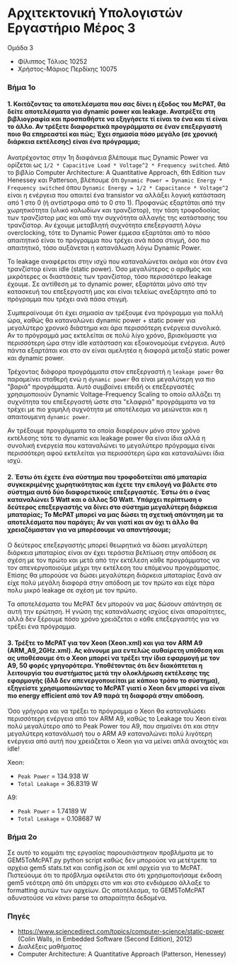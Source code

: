 # Αρχιτεκτονική Υπολογιστών Εργαστήριο Μέρος 3

Ομάδα 3

* Φίλιππος Τόλιας 10252
* Χρήστος-Μάριος Περδίκης 10075

### Βήμα 1ο 

#### 1. Κοιτάζοντας τα αποτελέσματα που σας δίνει η έξοδος του McPAT, θα δείτε αποτελέσματα για dynamic power και leakage. Ανατρέξτε στη βιβλιογραφία και προσπαθήστε να εξηγήσετε τί είναι το ένα και τί είναι το άλλο. Αν τρέξετε διαφορετικά προγράμματα σε έναν επεξεργαστή ποιο θα επηρεαστεί και πώς; Έχει σημασία πόσο μεγάλο (σε χρονική διάρκεια εκτέλεσης) είναι ένα πρόγραμμα;

Ανατρέχοντας στην 1η διαφάνεια βλέπουμε πως Dynamic Power να ορίζεται ως `1/2 * Capacitive Load * Voltage^2 * Frequency switched`. Από το βιβλίο Computer Architecture: A Quantitative
Approach, 6th Edition των Henessey και Patterson, βλέπουμε ότι `Dynamic Power = Dynamic Energy * Frequency switched` όπου `Dynamic Energy = 1/2 * Capacitance * Voltage^2` είναι η ενέργεια 
που απαιτεί ένα transistor να αλλάξει λογική κατάσταση από 1 στο 0 (ή αντίστροφα από το 0 στο 1). Προφανώς εξαρτάται από την χωρητικότητα (υλικό καλωδίων και τρανζίστορ), την τάση τροφοδοσίας
των τρανζίστορ μας και από την συχνότητα αλλαγής της κατάστασης του τρανζίστορ. Αν έχουμε μεταβλητή συχνότητα επεξεργαστή λόγω overclocking, τότε το Dynamic Power έμμεσα εξαρτάται από το
πόσο απαιτητικό είναι το πρόγραμμα που τρέχει ανά πάσα στιγμή, όσο πιο απαιτητικό, τόσο αυξάνεται η κατανάλωση λόγω Dynamic Power. 

Το leakage αναφέρεται στην ισχύ που καταναλώνεται ακόμα και όταν ένα τρανζίστορ είναι idle (static power). Όσο μεγαλύτερος ο αριθμός και μικρότερες οι διαστάσεις των τρανζίστορ, τόσο περισσότερο leakage
έχουμε. Σε αντίθεση με το dynamic power, εξαρτάται μόνο από την κατασκευή του επεξεργαστή μας και είναι τελείως ανεξάρτητο από το πρόγραμμα που τρέχει ανά πάσα στιγμή.

Συμπεραίνουμε ότι έχει σημασία αν τρέξουμε ένα πρόγραμμα για πολλή ώρα, καθώς θα καταναλώνει dynamic power + static power για μεγαλύτερο χρονικό διάστημα και άρα περισσότερη ενέργεια συνολικά.
Αν το πρόγραμμά μας εκτελείται σε πολύ λίγο χρόνο, βρισκόμαστε για περισσότερη ώρα στην idle κατάσταση και εξοικονομούμε ενέργεια. Αυτό πάντα εξαρτάται και στο αν είναι αμελητέα η διαφορά
μεταξύ static power και dynamic power.

Τρέχοντας διάφορα προγράμματα στον επεξεργαστή η `leakage power` θα παραμείνει σταθερή ενώ η `dynamic power` θα είναι μεγαλύτερη για πιο "βαριά" προγράμματα. Αυτό συμβαίνει επειδή οι επεξεργαστές χρησιμοποιούν Dynamic Voltage-Frequency Scaling το οποίο αλλάζει τη συχνότητα του επεξεργαστή ώστε στα "ελαφριά" προγράμματα να τα τρέχει με πιο χαμηλή συχνότητα με αποτέλεσμα να μειώνεται και η απαιτουμενη `dynamic power`.

Αν τρέξουμε προγράμματα τα οποία διαφέρουν μόνο στον χρόνο εκτέλεσης τότε το dynamic και leakage power θα είναι ίδια αλλά η συνολική ενεργεία που καταναλώνει το μεγαλύτερο πρόγραμμα είναι περισσότερη αφού εκτελείται για περισσότερη ώρα και καταναλώνει ίδια ισχύ.

#### 2. Έστω ότι έχετε ένα σύστημα που τροφοδοτείται από μπαταρία συγκεκριμένης χωρητικότητας και έχετε την επιλογή να βάλετε στο σύστημα αυτό δύο διαφορετικούς επεξεργαστές. Έστω ότι ο ένας καταναλώνει 5 Watt και ο άλλος 50 Watt. Υπάρχει περίπτωση ο δεύτερος επεξεργαστής να δίνει στο σύστημα μεγαλύτερη διάρκεια μπαταρίας; To ΜcPAT μπορεί να μας δώσει τη σχετική απάντηση με τα αποτελέσματα που παράγει; Αν ναι γιατί και αν όχι τι άλλο θα χρειαζόμασταν για να μπορέσουμε να απαντήσουμε;

Ο δεύτερος επεξεργαστής μπορεί θεωρητικά να δώσει μεγαλύτερη διάρκεια μπαταρίας είναι αν έχει τεράστια βελτίωση στην απόδοση σε σχέση με τον πρώτο και μετά από την εκτέλεση 
κάθε προγράμματος να τον απενεργοποιούμε μέχρι την εκτέλεση του επόμενου προγράμματος. Επίσης θα μπορούσε να δώσει μεγαλύτερη διάρκεια μπαταρίας ξανά αν είχε πολύ μεγάλη διαφορά στην 
απόδοση με τον πρώτο και είχε πάρα πολυ μικρό leakage σε σχέση με τον πρώτο.

Τα αποτελέσματα του McPAT δεν μπορούν να μας δώσουν απάντηση σε αυτή την ερώτηση. Η γνώση της κατανάλωσης ισχύος είναι απαραίτητες, αλλά δεν ξέρουμε πόσο χρόνο χρειάζεται ο κάθε 
επεξεργαστής για να τρέξει ένα πρόγραμμα.

#### 3. Τρέξτε το McPAT για τον Xeon (Xeon.xml) και για τον ARM A9 (ARM_A9_2GHz.xml). Ας κάνουμε μια εντελώς αυθαίρετη υπόθεση και ας υποθέσουμε ότι o Xeon μπορεί να τρέξει την ίδια εφαρμογή με τον Α9, 50 φορές γρηγορότερα. Υποθέτοντας ότι δεν διακόπτεται η λειτουργία του συστήματος μετά την ολοκλήρωση εκτέλεσης της εφαρμογής (δλδ δεν απενεργοποιείται με κάποιο τρόπο το σύστημα), εξηγείστε χρησιμοποιώντας το McPAT γιατί o Xeon δεν μπορεί να είναι πιο energy efficient από τον A9 παρά τη διαφορά στην απόδοση.

Όσο γρήγορα και να τρέξει το πρόγραμμα ο Xeon θα καταναλώσει περισσότερη ενέργεια από τον ARM A9, καθώς το Leakage του Xeon είναι πολύ μεγαλύτερο από το Peak Power του A9, που σημαίνει ότι
και στην μεγαλύτερη κατανάλωσή του ο ARM A9 καταναλώνει πολύ λιγότερη ενέργεια από αυτή που χρειάζεται ο Xeon για να μείνει απλά ανοιχτός και idle!

Xeon:

* `Peak Power` = 134.938 W
* `Total Leakage` = 36.8319 W

A9:

* `Peak Power` = 1.74189 W
* `Total Leakage` = 0.108687 W


### Βήμα 2ο

Σε αυτό το κομμάτι της εργασίας παρουσιάστηκαν προβλήματα με το GEM5ToMcPAT.py python script καθώς δεν μπορούσε να μετέτρεπε τα αρχέια gem5 stats.txt και config.json σε xml αρχεία για το
McPAT. Πιστεύουμε ότι το πρόβλημα οφείλεται στο ότι χρησιμοποιήσαμε έκδοση gem5 νεότερη από ότι υπάρχει στο vm και στο ενδιάμεσο άλλαξε το formatting αυτών των αρχείων. Ως αποτέλεσμα, το
GEM5ToMcPAT αδυνατούσε να κάνει parse τα απαραίτητα δεδομένα.

### Πηγές

* <https://www.sciencedirect.com/topics/computer-science/static-power> (Colin Walls, in Embedded Software (Second Edition), 2012)
* Διαλέξεις μαθήματος
* Computer Architecture: A Quantitative Approach (Patterson, Henessey)
